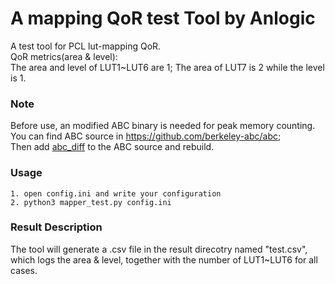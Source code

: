 # A mapping QoR test Tool by Anlogic

A test tool for PCL lut-mapping QoR.  
QoR metrics(area & level):  
The area and level of LUT1~LUT6 are 1;
The area of LUT7 is 2 while the level is 1.

### Note
Before use, an modified ABC binary  is needed for peak memory counting.  
You can find ABC source in https://github.com/berkeley-abc/abc;  
Then add [abc_diff](abc_diff) to the ABC source and rebuild.

### Usage
```
1. open config.ini and write your configuration
2. python3 mapper_test.py config.ini
```

### Result Description
The tool will generate a .csv file in the result direcotry named "test.csv", which logs the area & level, together with the number of LUT1~LUT6 for all cases.


